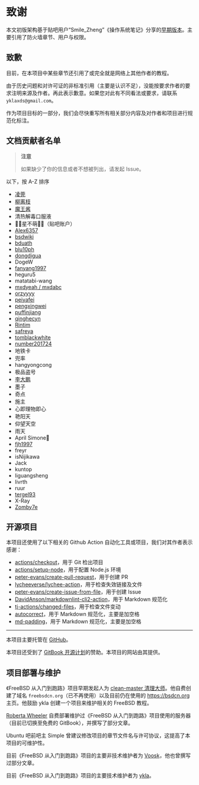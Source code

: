 # 致谢

本文初版架构基于贴吧用户“Smile_Zheng”《操作系统笔记》分享的[早期版本](https://tieba.baidu.com/p/7424071955)。主要引用了防火墙章节、用户与权限。

## 致歉

目前，在本项目中某些章节还引用了或完全就是网络上其他作者的教程。

由于历史问题和对许可证的非标准引用（主要是认识不足），没能按要求作者的要求注明来源及作者。再此表示歉意。如果您对此有不同看法或要求，请联系 `yklaxds@gmail.com`。

作为项目目标的一部分，我们会尽快重写所有相关部分内容及对作者和项目进行规范化标注。

## 文档贡献者名单

>**注意**
>
>如果缺少了你的信息或者不想被列出，请发起 Issue。

以下，按 A-Z 排序

- [凌莞](https://clansty.com)
- [柳离枝](https://github.com/liulitchi)
- [魔王酱](https://github.com/maou-sama-desu)
- 清热解毒口服液
- 🎀🌸星不萌🌸🎀（贴吧账户）
- [Alex6357](https://github.com/Alex6357)
- [bsdwiki](https://github.com/bsdwiki)
- [bduath](https://github.com/bduath)
- [blu10ph](https://github.com/blu10ph)
- [dongdigua](https://github.com/dongdigua)
- DogeW
- [fanyang1997](https://github.com/fanyang1997)
- heguru5
- matatabi-wang
- [mxdyeah / mxdabc](https://mxdyeah.top/)
- [orzyyyy](https://github.com/orzyyyy)
- [peiyafei](https://github.com/peiyafei)
- [pengxingwei](https://github.com/pengxingwei)
- [puffinjiang](https://github.com/puffinjiang)
- [qinghecyn](https://github.com/qinghecyn)
- [Rintim](https://github.com/Rintim)
- [safreya](https://github.com/safreya)
- [tomblackwhite](https://github.com/tomblackwhite)
- [number201724](https://github.com/number201724)
- 地铁卡
- 兜率
- hangyongcong
- 极品盗号
- [李大鹏](https://dapeng.li/)
- 墨子
- 奇点
- 施主
- 心即理物即心
- 艳阳天
- 仰望天空
- 雨天
- April Simone🍥
- [fjh1997](https://github.com/fjh1997)
- freyr
- isNijikawa
- Jack
- kuntop
- liguangsheng
- livrth
- ruur
- [tergel93](https://github.com/tergel93)
- X-Ray
- [Zomby7e](https://github.com/Zomby7e)


## 开源项目

本项目还使用了以下相关的 Github Action 自动化工具或项目，我们对其作者表示感谢：

- [actions/checkout](https://github.com/actions/checkout)，用于 Git 检出项目
- [actions/setup-node](https://github.com/actions/setup-node)，用于配置 Node.js 环境
- [peter-evans/create-pull-request](https://github.com/peter-evans/create-pull-request)，用于创建 PR
- [lycheeverse/lychee-action](https://github.com/lycheeverse/lychee-action)，用于检查失效链接及文件
- [peter-evans/create-issue-from-file](https://github.com/peter-evans/create-issue-from-file)，用于创建 Issue
- [DavidAnson/markdownlint-cli2-action](https://github.com/DavidAnson/markdownlint-cli2-action)，用于 Markdown 规范化
- [tj-actions/changed-files](https://github.com/tj-actions/changed-files)，用于检查文件变动
- [autocorrect](https://github.com/huacnlee/autocorrect)，用于 Markdown 规范化，主要是加空格
- [md-padding](https://github.com/harttle/md-padding)，用于 Markdown 规范化，主要是加空格

---

本项目主要托管在 [GitHub](https://GitHub.com)。

本项目还受到了 [GitBook 开源计划](https://www.gitbook.com/solutions/open-source)的赞助。本项目的网站由其提供。

## 项目部署与维护

《FreeBSD 从入门到跑路》项目早期发起人为 [clean-master 清理大师](https://github.com/clean-master)。他自费创建了域名 `freebsdcn.org`（已不再使用）以及目前仍在使用的 <https://bsdcn.org> 主页。他鼓励 ykla 创建一个项目来维护相关的 FreeBSD 教程。

[Roberta Wheeler](https://github.com/rowheel) 自费部署维护过《FreeBSD 从入门到跑路》项目使用的服务器（目前已切换至免费的 GitBook），并撰写了部分文章。

Ubuntu 吧前吧主 Simple 曾建议修改项目的章节文件名与许可协议，这提高了本项目的可维护性。

目前《FreeBSD 从入门到跑路》项目的主要非技术维护者为 [Voosk](https://github.com/MilkGolium)，他也曾撰写过部分文章。

目前《FreeBSD 从入门到跑路》项目的主要技术维护者为  [ykla](https://github.com/ykla)。
